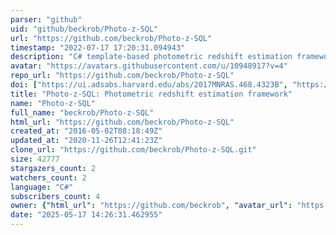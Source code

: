 ```yaml
---
parser: "github"
uid: "github/beckrob/Photo-z-SQL"
url: "https://github.com/beckrob/Photo-z-SQL"
timestamp: "2022-07-17 17:20:31.094943"
description: "C# template-based photometric redshift estimation framework"
avatar: "https://avatars.githubusercontent.com/u/10948917?v=4"
repo_url: "https://github.com/beckrob/Photo-z-SQL"
doi: ["https://ui.adsabs.harvard.edu/abs/2017MNRAS.468.4323B", "https://ui.adsabs.harvard.edu/abs/2017A%26C....19...34Bs", "https://ui.adsabs.harvard.edu/abs/2017ascl.soft04009B/abstract"]
title: "Photo-z-SQL: Photometric redshift estimation framework"
name: "Photo-z-SQL"
full_name: "beckrob/Photo-z-SQL"
html_url: "https://github.com/beckrob/Photo-z-SQL"
created_at: "2016-05-02T08:18:49Z"
updated_at: "2020-11-26T12:41:23Z"
clone_url: "https://github.com/beckrob/Photo-z-SQL.git"
size: 42777
stargazers_count: 2
watchers_count: 2
language: "C#"
subscribers_count: 4
owner: {"html_url": "https://github.com/beckrob", "avatar_url": "https://avatars.githubusercontent.com/u/10948917?v=4", "login": "beckrob", "type": "User"}
date: "2025-05-17 14:26:31.462955"
---
```

